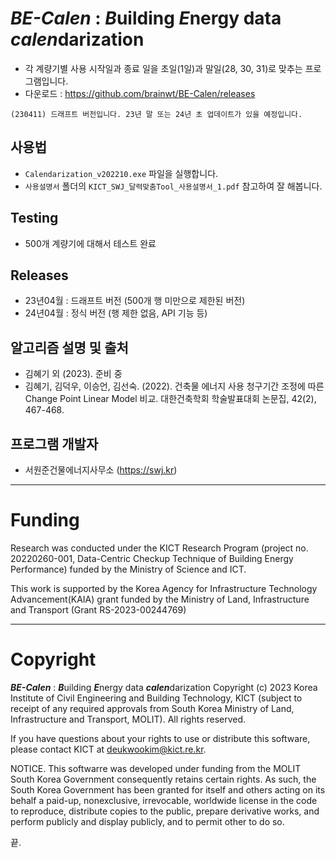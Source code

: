 # ***BE-Calen*** : ***B***uilding ***E***nergy data ***calen***darization

- 각 계량기별 사용 시작일과 종료 일을 초일(1일)과 말일(28, 30, 31)로 맞추는 프로그램입니다.
- 다운로드 : https://github.com/brainwt/BE-Calen/releases 

```
(230411) 드래프트 버전입니다. 23년 말 또는 24년 초 업데이트가 있을 예정입니다.
```

## 사용법
- `Calendarization_v202210.exe` 파일을 실행합니다.
- `사용설명서` 폴더의 `KICT_SWJ_달력맞춤Tool_사용설명서_1.pdf` 참고하여 잘 해봅니다.

## Testing
- 500개 계량기에 대해서 테스트 완료

## Releases 
- 23년04월 : 드래프트 버전 (500개 행 미만으로 제한된 버전)
- 24년04월 : 정식 버전 (행 제한 없음, API 기능 등)

## 알고리즘 설명 및 출처
- 김혜기 외 (2023). 준비 중
- 김혜기, 김덕우, 이승언, 김선숙. (2022). 건축물 에너지 사용 청구기간 조정에 따른 Change Point Linear Model 비교. 대한건축학회 학술발표대회 논문집, 42(2), 467-468.

## 프로그램 개발자
- 서원준건물에너지사무소 (https://swj.kr)

---
# Funding

Research was conducted under the KICT Research Program (project no. 20220260-001, Data-Centric Checkup Technique of Building Energy Performance) funded by the
Ministry of Science and ICT.

This work is supported by the Korea Agency for Infrastructure Technology Advancement(KAIA) grant funded by the Ministry of Land, Infrastructure and Transport (Grant RS-2023-00244769)

---
   
# Copyright
***BE-Calen*** : ***B***uilding ***E***nergy data ***calen***darization Copyright (c) 2023
Korea Institute of Civil Engineering and Building Technology, KICT (subject to receipt of any required approvals from South Korea Ministry of Land, Infrastructure and Transport, MOLIT). All rights reserved.

If you have questions about your rights to use or distribute this software, please contact KICT at deukwookim@kict.re.kr.

NOTICE. This softwarre was developed under funding from the MOLIT South Korea Government consequently retains certain rights. As such, the South Korea Government has been granted for itself and others acting on its behalf a paid-up, nonexclusive, irrevocable, worldwide license in the code to reproduce, distribute copies to the public, prepare derivative works, and perform publicly and display publicly, and to permit other to do so.

끝.
